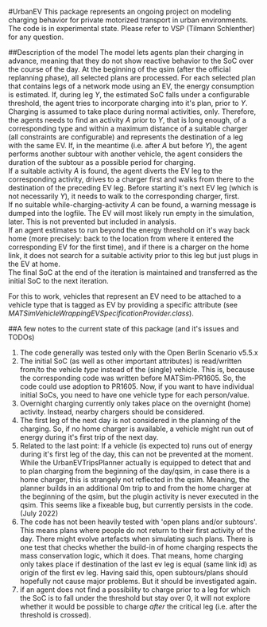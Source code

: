 #UrbanEV
This package represents an ongoing project on modeling charging behavior for private motorized transport in urban environments.
The code is in experimental state.
Please refer to VSP (Tilmann Schlenther) for any question.

##Description of the model
The model lets agents plan their charging in advance, meaning that they do not show reactive behavior to the SoC over the course of the day.
At the beginning of the qsim (after the official replanning phase), all selected plans are processed. For each selected plan that contains legs of a network mode using an EV,
the energy consumption is estimated. If, during leg _Y_, the estimated SoC falls under a configurable threshold, the agent tries to incorporate charging into it's plan, prior to _Y_.<br>
Charging is assumed to take place during normal activities, only. Therefore, the agents needs to find an activity _A_ prior to _Y_,
that is long enough, of a corresponding type and within a maximum distance of a suitable charger (all constraints are configurable)
and represents the destination of a leg with the same EV. If, in the meantime (i.e. after _A_ but before _Y_), the agent performs another subtour with another vehicle, the agent considers the duration of the subtour as a possible period for charging.<br> 
If a suitable activity _A_ is found, the agent diverts the EV leg to the corresponding activity, drives to a charger first and walks from there to the destination of the preceding EV leg.
Before starting it's next EV leg (which is not necessarily _Y_), it needs to walk to the corresponding charger, first.<br>
If no suitable while-charging-activity _A_ can be found, a warning message is dumped into the logfile. The EV will most likely run empty in the simulation, later.
This is not prevented but included in analysis.<br>
If an agent estimates to run beyond the energy threshold on it's way back home (more precisely: back to the location from where it entered the corresponding EV for the first time),
and if there is a charger on the home link, it does not search for a suitable activity prior to this leg but just plugs in the EV at home.<br>
The final SoC at the end of the iteration is maintained and transferred as the initial SoC to the next iteration. 

For this to work, vehicles that represent an EV need to be attached to a vehicle type that is tagged as EV by providing a specific attribute (see *MATSimVehicleWrappingEVSpecificationProvider.class*).

##A few notes to the current state of this package (and it's issues and TODOs)
1. The code generally was tested only with the Open Berlin Scenario v5.5.x 
1. The initial SoC (as well as other important attributes) is read/written from/to the vehicle _type_ instead of the (single) vehicle. This is, because the corresponding code was written before MATSim-PR1605. So, the code could use adoption to PR1605. Now, if you want to have individual initial SoCs, you need to have one vehicle type for each person/value.
1. Overnight charging currently only takes place on the overnight (home) activity. Instead, nearby chargers should be considered.
1. The first leg of the next day is not considered in the planning of the charging. So, if no home charger is available, a vehicle might run out of energy during it's first trip of the next day.
1. Related to the last point: If a vehicle (is expected to) runs out of energy during it's first leg of the day, this can not be prevented at the moment.
While the UrbanEVTripsPlanner actually is equipped to detect that and to plan charging from the beginning of the day/qsim, in case there is a home charger, this is strangely not reflected in the qsim. Meaning,
   the planner builds in an additional 0m trip to and from the home charger at the beginning of the qsim, but the plugin activity is never executed in the qsim. This seems like a fixeable bug, but currently persists in the code. (July 2022)
1. The code has not been heavily tested with 'open plans and/or subtours'. This means plans where people do not return to their first activity of the day. There might evolve artefacts when simulating such plans. There is one test that checks whether the build-in of home charging respects the mass conservation logic, which it does.
   That means, home charging only takes place if destination of the last ev leg is equal (same link id) as origin of the first ev leg. Having said this, open subtours/plans should hopefully not cause major problems. But it should be investigated again.
1. if an agent does not find a possibility to charge prior to a leg for which the SoC is to fall under the threshold but stay over 0, it will not explore whether it would be possible to charge _after_ the critical leg (i.e. after the threshold is crossed).

   